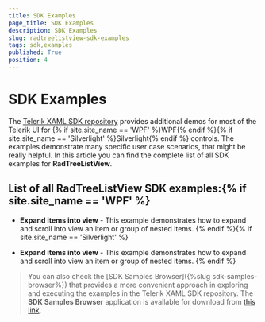 ```yaml
---
title: SDK Examples
page_title: SDK Examples
description: SDK Examples
slug: radtreelistview-sdk-examples
tags: sdk,examples
published: True
position: 4
---
```


# SDK Examples



The [Telerik XAML SDK repository](https://github.com/telerik/xaml-sdk/tree/master/) provides additional demos for most of the Telerik UI for {% if site.site_name == 'WPF' %}WPF{% endif %}{% if site.site_name == 'Silverlight' %}Silverlight{% endif %} controls. The examples demonstrate many specific user case scenarios, that might be really helpful. In this article you can find the complete list of all SDK examples for __RadTreeListView__.
      

## List of all RadTreeListView SDK examples:{% if site.site_name == 'WPF' %}

* __Expand items into view__ - This example demonstrates how to expand and scroll into view an item or group of nested items.
              {% endif %}{% if site.site_name == 'Silverlight' %}

* __Expand items into view__ - This example demonstrates how to expand and scroll into view an item or group of nested items.
              {% endif %}

>You can also check the [SDK Samples Browser]({%slug sdk-samples-browser%}) that provides a more convenient approach in exploring and executing the examples in the Telerik XAML SDK repository. The __SDK Samples Browser__ application is available for download from [this link](http://demos.telerik.com/xaml-sdkbrowser/).
          
